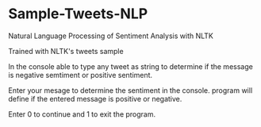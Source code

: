 # Sample-Tweets-NLP
Natural Language Processing of Sentiment Analysis with NLTK

Trained with NLTK's tweets sample

In the console able to type any tweet as string to determine if the message is negative semtiment or positive sentiment. 

Enter your mesage to determine the sentiment in the console.
program will define if the entered message is positive or negative.

Enter 0 to continue and 1 to exit the program. 
